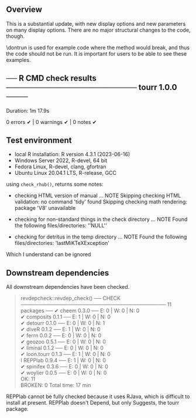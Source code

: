 ## Overview

This is a substantial update, with new display options and new parameters on many display options. There are no major structural changes to the code, though.

\dontrun is used for example code where the method would break, and thus the code should not be run. It is important for users to be able to see these examples.

## ── R CMD check results ──────────────────────── tourr 1.0.0 ────
Duration: 1m 17.9s

0 errors ✔ | 0 warnings ✔ | 0 notes ✔

## Test environment

* local R installation: R version 4.3.1 (2023-06-16)
* Windows Server 2022, R-devel, 64 bit
* Fedora Linux, R-devel, clang, gfortran
* Ubuntu Linux 20.04.1 LTS, R-release, GCC

using `check_rhub()`, returns some notes:

* checking HTML version of manual ... NOTE
Skipping checking HTML validation: no command 'tidy' found
Skipping checking math rendering: package 'V8' unavailable

* checking for non-standard things in the check directory ... NOTE
Found the following files/directories:
  ''NULL''
  
* checking for detritus in the temp directory ... NOTE
Found the following files/directories:
  'lastMiKTeXException'
  
Which I understand can be ignored

## Downstream dependencies

All downstream dependencies have been checked.

> revdepcheck::revdep_check()
── CHECK ──────────────────────────────────────── 11 packages ──
✔ cheem 0.3.0                            ── E: 0     | W: 0     | N: 0    
✔ composits 0.1.1                        ── E: 1     | W: 0     | N: 0    
✔ detourr 0.1.0                          ── E: 0     | W: 0     | N: 1    
✔ diveR 0.1.2                            ── E: 1     | W: 0     | N: 0    
✔ ferrn 0.0.2                            ── E: 0     | W: 0     | N: 0    
✔ geozoo 0.5.1                           ── E: 0     | W: 0     | N: 0    
✔ liminal 0.1.2                          ── E: 0     | W: 0     | N: 0    
✔ loon.tourr 0.1.3                       ── E: 1     | W: 0     | N: 0    
I REPPlab 0.9.4                          ── E: 1     | W: 0     | N: 0    
✔ spinifex 0.3.6                         ── E: 0     | W: 0     | N: 0    
✔ woylier 0.0.5                          ── E: 0     | W: 0     | N: 0    
OK: 11                                                        
BROKEN: 0
Total time: 17 min

REPPlab cannot be fully checked because it uses RJava, which is difficult to install at present. REPPlab doesn't Depend, but only Suggests, the tourr package.
